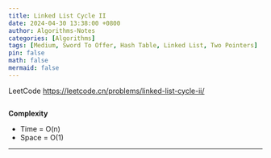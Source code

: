 ```yaml
---
title: Linked List Cycle II
date: 2024-04-30 13:38:00 +0800
author: Algorithms-Notes
categories: [Algorithms]
tags: [Medium, Sword To Offer, Hash Table, Linked List, Two Pointers]
pin: false
math: false
mermaid: false
---
```


LeetCode <https://leetcode.cn/problems/linked-list-cycle-ii/>

```java

```

**Complexity**

* Time = O(n) 
* Space = O(1) 

---